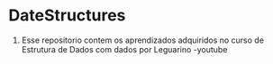 # DateStructures

1. Esse repositorio contem os aprendizados adquiridos no curso de Estrutura de Dados com dados por Leguarino -youtube
